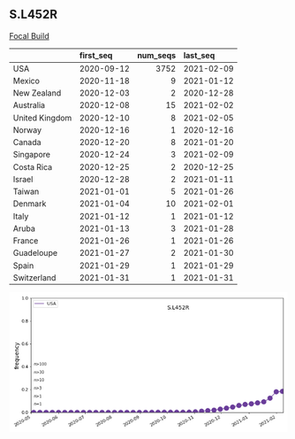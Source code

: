 

## S.L452R
[Focal Build](https://nextstrain.org/groups/neherlab/ncov/S.L452R?c=gt-S_13,152,452)

|                | first_seq   |   num_seqs | last_seq   |
|:---------------|:------------|-----------:|:-----------|
| USA            | 2020-09-12  |       3752 | 2021-02-09 |
| Mexico         | 2020-11-18  |          9 | 2021-01-12 |
| New Zealand    | 2020-12-03  |          2 | 2020-12-28 |
| Australia      | 2020-12-08  |         15 | 2021-02-02 |
| United Kingdom | 2020-12-10  |          8 | 2021-02-05 |
| Norway         | 2020-12-16  |          1 | 2020-12-16 |
| Canada         | 2020-12-20  |          8 | 2021-01-20 |
| Singapore      | 2020-12-24  |          3 | 2021-02-09 |
| Costa Rica     | 2020-12-25  |          2 | 2020-12-25 |
| Israel         | 2020-12-28  |          2 | 2021-01-11 |
| Taiwan         | 2021-01-01  |          5 | 2021-01-26 |
| Denmark        | 2021-01-04  |         10 | 2021-02-01 |
| Italy          | 2021-01-12  |          1 | 2021-01-12 |
| Aruba          | 2021-01-13  |          3 | 2021-01-28 |
| France         | 2021-01-26  |          1 | 2021-01-26 |
| Guadeloupe     | 2021-01-27  |          2 | 2021-01-30 |
| Spain          | 2021-01-29  |          1 | 2021-01-29 |
| Switzerland    | 2021-01-31  |          1 | 2021-01-31 |

![Overall trends S.L452R](/overall_trends_figures/overall_trends_S.L452R.png)